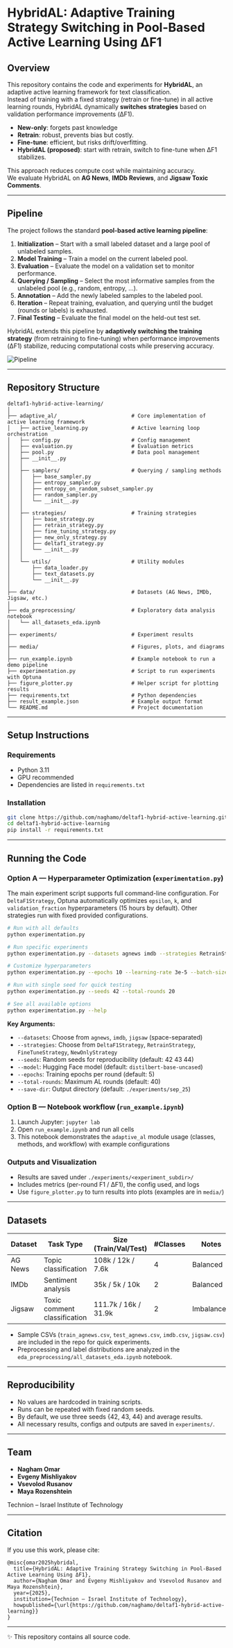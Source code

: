 
# HybridAL: Adaptive Training Strategy Switching in Pool-Based Active Learning Using ΔF1  

## Overview  
This repository contains the code and experiments for **HybridAL**, an adaptive active learning framework for text classification.  
Instead of training with a fixed strategy (retrain or fine-tune) in all active learning rounds, HybridAL dynamically **switches strategies** based on validation performance improvements (ΔF1).  
- **New-only**: forgets past knowledge
- **Retrain**: robust, prevents bias but costly.  
- **Fine-tune**: efficient, but risks drift/overfitting.  
- **HybridAL (proposed)**: start with retrain, switch to fine-tune when ΔF1 stabilizes.  

This approach reduces compute cost while maintaining accuracy.  
We evaluate HybridAL on **AG News**, **IMDb Reviews**, and **Jigsaw Toxic Comments**.  

---
## Pipeline  

The project follows the standard **pool-based active learning pipeline**:  

1. **Initialization** – Start with a small labeled dataset and a large pool of unlabeled samples.  
2. **Model Training** – Train a model on the current labeled pool.  
3. **Evaluation** – Evaluate the model on a validation set to monitor performance.  
4. **Querying / Sampling** – Select the most informative samples from the unlabeled pool (e.g., random, entropy, ...).  
5. **Annotation** – Add the newly labeled samples to the labeled pool.  
6. **Iteration** – Repeat training, evaluation, and querying until the budget (rounds or labels) is exhausted.  
7. **Final Testing** – Evaluate the final model on the held-out test set.  

HybridAL extends this pipeline by **adaptively switching the training strategy** (from retraining to fine-tuning) when performance improvements (ΔF1) stabilize, reducing computational costs while preserving accuracy.

![Pipeline](media/active_learning_pipeline.png)  

---

## Repository Structure
```
deltaf1-hybrid-active-learning/
│
├── adaptive_al/                        # Core implementation of active learning framework
│   ├── active_learning.py              # Active learning loop orchestration
│   ├── config.py                       # Config management
│   ├── evaluation.py                   # Evaluation metrics
│   ├── pool.py                         # Data pool management
│   ├── __init__.py
│   │
│   ├── samplers/                       # Querying / sampling methods
│   │   ├── base_sampler.py
│   │   ├── entropy_sampler.py
│   │   ├── entropy_on_random_subset_sampler.py
│   │   ├── random_sampler.py
│   │   └── __init__.py
│   │
│   ├── strategies/                     # Training strategies
│   │   ├── base_strategy.py
│   │   ├── retrain_strategy.py
│   │   ├── fine_tuning_strategy.py
│   │   ├── new_only_strategy.py
│   │   ├── deltaf1_strategy.py
│   │   └── __init__.py
│   │
│   └── utils/                          # Utility modules
│       ├── data_loader.py
│       ├── text_datasets.py
│       └── __init__.py
│
├── data/                               # Datasets (AG News, IMDb, Jigsaw, etc.)
│
├── eda_preprocessing/                  # Exploratory data analysis notebook
│   └── all_datasets_eda.ipynb
│
├── experiments/                        # Experiment results
│
├── media/                              # Figures, plots, and diagrams
│
├── run_example.ipynb                   # Example notebook to run a demo pipeline
├── experimentation.py                  # Script to run experiments with Optuna
├── figure_plotter.py                   # Helper script for plotting results
├── requirements.txt                    # Python dependencies
├── result_example.json                 # Example output format
└── README.md                           # Project documentation
```

---

## Setup Instructions  

### Requirements  
- Python 3.11  
- GPU recommended
- Dependencies are listed in `requirements.txt`  

### Installation  
```bash
git clone https://github.com/naghamo/deltaf1-hybrid-active-learning.git
cd deltaf1-hybrid-active-learning
pip install -r requirements.txt
```

---

## Running the Code

### Option A — Hyperparameter Optimization (`experimentation.py`)

The main experiment script supports full command-line configuration. 
For `DeltaF1Strategy`, Optuna automatically optimizes `epsilon`, `k`, and `validation_fraction` hyperparameters (15 hours by default). 
Other strategies run with fixed provided configurations.

```bash
# Run with all defaults
python experimentation.py

# Run specific experiments
python experimentation.py --datasets agnews imdb --strategies RetrainStrategy FineTuneStrategy

# Customize hyperparameters
python experimentation.py --epochs 10 --learning-rate 3e-5 --batch-size 32

# Run with single seed for quick testing
python experimentation.py --seeds 42 --total-rounds 20

# See all available options
python experimentation.py --help
```

**Key Arguments:**
- `--datasets`: Choose from `agnews`, `imdb`, `jigsaw` (space-separated)
- `--strategies`: Choose from `DeltaF1Strategy`, `RetrainStrategy`, `FineTuneStrategy`, `NewOnlyStrategy`
- `--seeds`: Random seeds for reproducibility (default: 42 43 44)
- `--model`: Hugging Face model (default: `distilbert-base-uncased`)
- `--epochs`: Training epochs per round (default: 5)
- `--total-rounds`: Maximum AL rounds (default: 40)
- `--save-dir`: Output directory (default: `./experiments/sep_25`)

### Option B — Notebook workflow (`run_example.ipynb`)

1. Launch Jupyter: `jupyter lab`
2. Open `run_example.ipynb` and run all cells
3. This notebook demonstrates the `adaptive_al` module usage (classes, methods, and workflow) with example configurations

### Outputs and Visualization

- Results are saved under `./experiments/<experiment_subdir>/`
- Includes metrics (per-round F1 / ΔF1), the config used, and logs  
- Use `figure_plotter.py` to turn results into plots (examples are in `media/`)  

---

## Datasets

| Dataset | Task Type                    | Size (Train/Val/Test) | #Classes | Notes      |
| ------- | ---------------------------- |-----------------------| -------- | ---------- |
| AG News | Topic classification         | 108k / 12k / 7.6k     | 4        | Balanced   |
| IMDb    | Sentiment analysis           | 35k / 5k / 10k        | 2        | Balanced   |
| Jigsaw  | Toxic comment classification | 111.7k / 16k / 31.9k  | 2        | Imbalanced |

- Sample CSVs (`train_agnews.csv`, `test_agnews.csv`, `imdb.csv`, `jigsaw.csv`) are included in the repo for quick experiments.  
- Preprocessing and label distributions are analyzed in the `eda_preprocessing/all_datasets_eda.ipynb` notebook.

---

## Reproducibility

- No values are hardcoded in training scripts.  
- Runs can be repeated with fixed random seeds.  
- By default, we use three seeds {42, 43, 44} and average results.  
- All necessary results, configs and outputs are saved in `experiments/`.

---

## Team

* **Nagham Omar**
* **Evgeny Mishliyakov**
* **Vsevolod Rusanov**
* **Maya Rozenshtein**

Technion – Israel Institute of Technology

---

## Citation

If you use this work, please cite:

```
@misc{omar2025hybridal,
  title={HybridAL: Adaptive Training Strategy Switching in Pool-Based Active Learning Using ΔF1},
  author={Nagham Omar and Evgeny Mishliyakov and Vsevolod Rusanov and Maya Rozenshtein},
  year={2025},
  institution={Technion – Israel Institute of Technology},
  howpublished={\url{https://github.com/naghamo/deltaf1-hybrid-active-learning}}
}
```

---

✨ This repository contains all source code.


